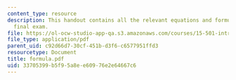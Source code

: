 ```yaml
---
content_type: resource
description: This handout contains all the relevant equations and formulae for the
  final exam.
file: https://ol-ocw-studio-app-qa.s3.amazonaws.com/courses/15-501-introduction-to-financial-and-managerial-accounting-spring-2004/33705399b5f95a8ee60976e2e64667c6_formula.pdf
file_type: application/pdf
parent_uid: c92d66d7-30cf-451b-d3f6-c6577951ffd3
resourcetype: Document
title: formula.pdf
uid: 33705399-b5f9-5a8e-e609-76e2e64667c6
---
```

